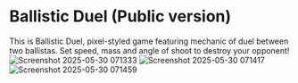 # Ballistic Duel (Public version)

This is Ballistic Duel, pixel-styled game featuring mechanic of duel between two ballistas.
Set speed, mass and angle of shoot to destroy your opponent!
![Screenshot 2025-05-30 071333](https://github.com/user-attachments/assets/05c372de-8788-4e31-ab21-97687c732b2f)
![Screenshot 2025-05-30 071417](https://github.com/user-attachments/assets/f57b1d91-4535-4b66-b6b0-ac5f6772a45c)
![Screenshot 2025-05-30 071459](https://github.com/user-attachments/assets/41367258-7b77-4080-9760-19251bacfd8f)
